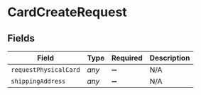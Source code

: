 # CardCreateRequest


## Fields

| Field                 | Type                  | Required              | Description           |
| --------------------- | --------------------- | --------------------- | --------------------- |
| `requestPhysicalCard` | *any*                 | :heavy_minus_sign:    | N/A                   |
| `shippingAddress`     | *any*                 | :heavy_minus_sign:    | N/A                   |
